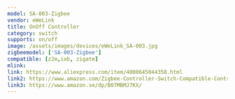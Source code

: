 ```yaml
---
model: SA-003-Zigbee
vendor: eWeLink
title: OnOff Controller
category: switch
supports: on/off
image: /assets/images/devices/eWeLink_SA-003.jpg
zigbeemodel: ['SA-003-Zigbee']
compatible: [z2m,iob, zigate]
mlink: 
link: https://www.aliexpress.com/item/4000645044358.html
link2: https://www.amazon.com/Zigbee-Controller-Switch-Compatible-Controlled/dp/B07TCFT73T/
link3: https://www.amazon.se/dp/B07MBMJ7KX/
---
```


